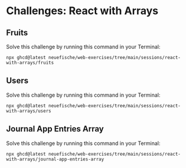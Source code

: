 # Challenges: React with Arrays

## Fruits

Solve this challenge by running this command in your Terminal:

```
npx ghcd@latest neuefische/web-exercises/tree/main/sessions/react-with-arrays/fruits
```

## Users

Solve this challenge by running this command in your Terminal:

```
npx ghcd@latest neuefische/web-exercises/tree/main/sessions/react-with-arrays/users
```

## Journal App Entries Array

Solve this challenge by running this command in your Terminal:

```
npx ghcd@latest neuefische/web-exercises/tree/main/sessions/react-with-arrays/journal-app-entries-array
```
